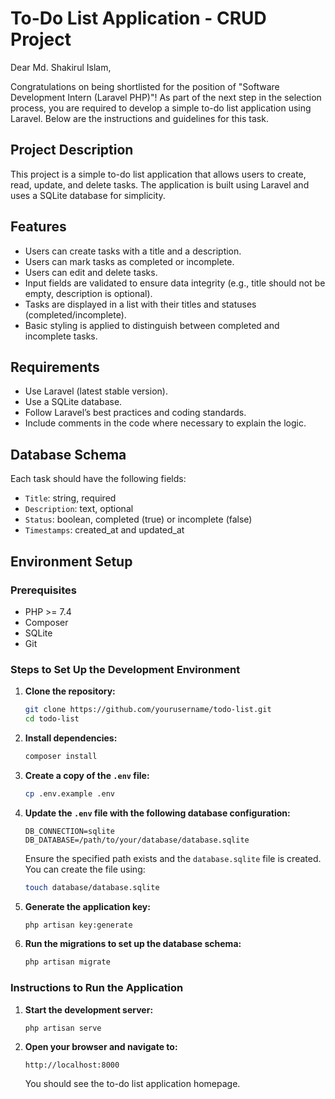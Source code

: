 # To-Do List Application - CRUD Project

Dear Md. Shakirul Islam,

Congratulations on being shortlisted for the position of "Software Development Intern (Laravel PHP)"! As part of the next step in the selection process, you are required to develop a simple to-do list application using Laravel. Below are the instructions and guidelines for this task.

## Project Description

This project is a simple to-do list application that allows users to create, read, update, and delete tasks. The application is built using Laravel and uses a SQLite database for simplicity. 

## Features

- Users can create tasks with a title and a description.
- Users can mark tasks as completed or incomplete.
- Users can edit and delete tasks.
- Input fields are validated to ensure data integrity (e.g., title should not be empty, description is optional).
- Tasks are displayed in a list with their titles and statuses (completed/incomplete).
- Basic styling is applied to distinguish between completed and incomplete tasks.

## Requirements

- Use Laravel (latest stable version).
- Use a SQLite database.
- Follow Laravel’s best practices and coding standards.
- Include comments in the code where necessary to explain the logic.

## Database Schema

Each task should have the following fields:

- `Title`: string, required
- `Description`: text, optional
- `Status`: boolean, completed (true) or incomplete (false)
- `Timestamps`: created_at and updated_at

## Environment Setup

### Prerequisites

- PHP >= 7.4
- Composer
- SQLite
- Git

### Steps to Set Up the Development Environment

1. **Clone the repository:**

   ```bash
   git clone https://github.com/yourusername/todo-list.git
   cd todo-list
   ```

2. **Install dependencies:**

   ```bash
   composer install
   ```

3. **Create a copy of the `.env` file:**

   ```bash
   cp .env.example .env
   ```

4. **Update the `.env` file with the following database configuration:**

   ```env
   DB_CONNECTION=sqlite
   DB_DATABASE=/path/to/your/database/database.sqlite
   ```

   Ensure the specified path exists and the `database.sqlite` file is created. You can create the file using:

   ```bash
   touch database/database.sqlite
   ```

5. **Generate the application key:**

   ```bash
   php artisan key:generate
   ```

6. **Run the migrations to set up the database schema:**

   ```bash
   php artisan migrate
   ```

### Instructions to Run the Application

1. **Start the development server:**

   ```bash
   php artisan serve
   ```

2. **Open your browser and navigate to:**

   ```
   http://localhost:8000
   ```

   You should see the to-do list application homepage.




